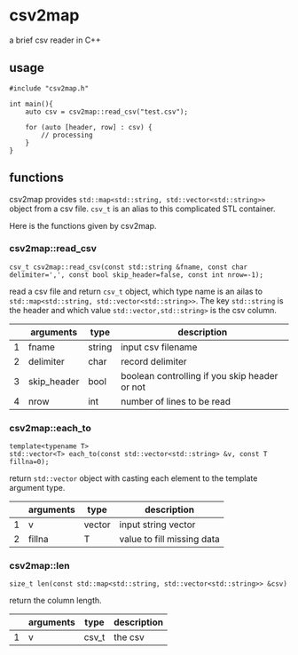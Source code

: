 # csv2map

a brief csv reader in C++

## usage

```
#include "csv2map.h"

int main(){
    auto csv = csv2map::read_csv("test.csv");

    for (auto [header, row] : csv) {
        // processing
    }
}
```

## functions

csv2map provides `std::map<std::string, std::vector<std::string>>` object from a csv file.
`csv_t` is an alias to this complicated STL container.

Here is the functions given by csv2map.

### csv2map::read_csv

```
csv_t csv2map::read_csv(const std::string &fname, const char delimiter=',', const bool skip_header=false, const int nrow=-1);
```
read a csv file and return `csv_t` object, which type name is an ailas to `std::map<std::string, std::vector<std::string>>`.
The key `std::string` is the header and which value `std::vector,std::string>` is the csv column.

|   | arguments      | type   | description                                    |
| - | -------------- | ------ | ---------------------------------------------- |
| 1 | fname          | string | input csv filename                             |
| 2 | delimiter      | char   | record delimiter                               |
| 3 | skip_header    | bool   | boolean controlling if you skip header or not  |
| 4 | nrow           | int    | number of lines to be read                     |

### csv2map::each_to

```
template<typename T>
std::vector<T> each_to(const std::vector<std::string> &v, const T fillna=0);
```

return `std::vector` object with casting each element to the template argument type.

|   | arguments      | type           | description                 |
| - | -------------- | -------------- | --------------------------- |
| 1 | v              | vector<string> | input string vector         |
| 2 | fillna         | T              | value to fill missing data  |

### csv2map::len

```
size_t len(const std::map<std::string, std::vector<std::string>> &csv)
```

return the column length.

|   | arguments      | type           | description                 |
| - | -------------- | -------------- | --------------------------- |
| 1 | v              | csv_t          | the csv                     |
